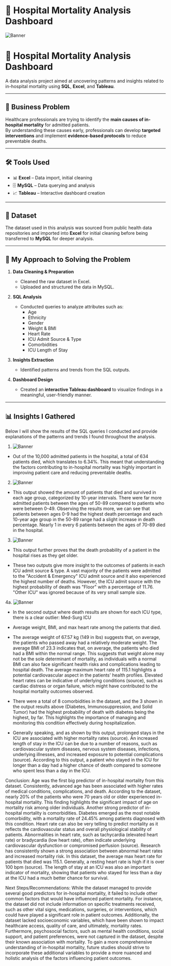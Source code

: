 # 🏥 Hospital Mortality Analysis Dashboard

![Banner](https://raw.githubusercontent.com/Prachibansal11/Hospital-Mortality-Prediction-Using-SQL/e7d1e0072ae3ea8a6814d481058771e2360f5129/Hospital%20Mortality%20Dashboard%20(Tableau).png)

# 🏥 Hospital Mortality Analysis Dashboard

A data analysis project aimed at uncovering patterns and insights related to in-hospital mortality using **SQL**, **Excel**, and **Tableau**.

---

## 📌 Business Problem

Healthcare professionals are trying to identify the **main causes of in-hospital mortality** for admitted patients.  
By understanding these causes early, professionals can develop **targeted interventions** and implement **evidence-based protocols** to reduce preventable deaths.

---

## 🛠️ Tools Used

- 📊 **Excel** – Data import, initial cleaning
- 🗄️ **MySQL** – Data querying and analysis
- 📈 **Tableau** – Interactive dashboard creation

---

## 📂 Dataset

The dataset used in this analysis was sourced from public health data repositories and imported into **Excel** for initial cleaning before being transferred to **MySQL** for deeper analysis.

---

## 🚀 My Approach to Solving the Problem

1. **Data Cleaning & Preparation**
   - Cleaned the raw dataset in Excel.
   - Uploaded and structured the data in MySQL.
  
2. **SQL Analysis**
   - Conducted queries to analyze attributes such as:
     - Age
     - Ethnicity
     - Gender
     - Weight & BMI
     - Heart Rate
     - ICU Admit Source & Type
     - Comorbidities
     - ICU Length of Stay

3. **Insights Extraction**
   - Identified patterns and trends from the SQL outputs.
  
4. **Dashboard Design**
   - Created an **interactive Tableau dashboard** to visualize findings in a meaningful, user-friendly manner.

---


## 📊 Insights I Gathered
 Below I will show the results of the SQL queries I conducted and provide explanations of the patterns and trends I found throughout the analysis.

1. ![Banner](https://raw.githubusercontent.com/Prachibansal11/Hospital-Mortality-Prediction-Using-SQL/a9c57d60cacc29e43caa9ca0063ea065cc589bc2/1h.png)
- Out of the 10,000 admitted patients in the hospital, a total of 634 patients died, which translates to 6.34%. This meant that understanding the factors contributing to in-hospital mortality was highly important in improving patient care and reducing preventable deaths.

2. ![Banner](https://raw.githubusercontent.com/Prachibansal11/Hospital-Mortality-Prediction-Using-SQL/b866eab26bbc1a753d834d6a53d5835c098fdfda/2h.png)
- This output showed the amount of patients that died and survived in each age group, categorized by 10-year intervals. There were far more admitted patients between the ages of 50-89 compared to patients who were between 0-49. Observing the results more, we can see that patients between ages 0-9 had the highest death percentage and each 10-year age group in the 50-89 range had a slight increase in death percentage. Nearly 1 in every 6 patients between the ages of 70-89 died in the hospital.

3. ![Banner](https://raw.githubusercontent.com/Prachibansal11/Hospital-Mortality-Prediction-Using-SQL/e3d30c44422dd693b8c02dbe4388533a5681d04c/3h.png)
- This output further proves that the death probability of a patient in the hospital rises as they get older.

- These two outputs give more insight to the outcomes of patients in each ICU admit source & type. A vast majority of the patients were admitted to the "Accident & Emergency" ICU admit source and it also experienced the highest number of deaths. However, the ICU admit source with the highest probability of death was "Floor" with a percentage of 11.76. "Other ICU" was ignored because of its very small sample size.

4a. ![Banner](https://raw.githubusercontent.com/Prachibansal11/Hospital-Mortality-Prediction-Using-SQL/57d2ab999dacd03c320c715a3de857585ad25c67/4h1.png)
- In the second output where death results are shown for each ICU type, there is a clear outlier: Med-Surg ICU

- Average weight, BMI, and max heart rate among the patients that died.

- The average weight of 67.57 kg (149 in lbs) suggests that, on average, the patients who passed away had a relatively moderate weight. The average BMI of 23.3 indicates that, on average, the patients who died had a BMI within the normal range. This suggests that weight alone may not be the sole determinant of mortality, as individuals with a normal BMI can also face significant health risks and complications leading to hospital death. The average maximum heart rate of 115.1 highlights a potential cardiovascular aspect in the patients' health profiles. Elevated heart rates can be indicative of underlying conditions (source), such as cardiac distress or organ failure, which might have contributed to the hospital mortality outcomes observed.

- There were a total of 8 comorbidities in the dataset, and the 3 shown in the output results above (Diabetes, Immunosuppression, and Solid Tumor) had the highest probability of death with diabetes being the highest, by far. This highlights the importance of managing and monitoring this condition effectively during hospitalization.

- Generally speaking, and as shown by this output, prolonged stays in the ICU are associated with higher mortality rates (source). An increased length of stay in the ICU can be due to a number of reasons, such as cardiovascular system diseases, nervous system diseases, infections, underlying illnesses, and increased exposure to potential complications (source). According to this output, a patient who stayed in the ICU for longer than a day had a higher chance of death compared to someone who spent less than a day in the ICU.

Conclusion: Age was the first big predictor of in-hospital mortality from this dataset. Consistently, advanced age has been associated with higher rates of medical conditions, complications, and death. According to the dataset, nearly 20% of the patients who were 70 years old or older experienced in-hospital mortality. This finding highlights the significant impact of age on mortality risk among older individuals. Another strong predictor of in-hospital mortality is comorbidities. Diabetes emerged as the most notable comorbidity, with a mortality rate of 24.45% among patients diagnosed with this condition. Heart rate can also be very telling to predict mortality as it reflects the cardiovascular status and overall physiological stability of patients. Abnormalities in heart rate, such as tachycardia (elevated heart rate) or bradycardia (low heart rate), often indicate underlying cardiovascular dysfunction or compromised perfusion (source). Research has consistently shown a strong association between abnormal heart rates and increased mortality risk. In this dataset, the average max heart rate for patients that died was 115.1. Generally, a resting heart rate is high if it is over 100 bpm (source). The length of stay at an ICU was also an important indicator of mortality, showing that patients who stayed for less than a day at the ICU had a much better chance for survival.

Next Steps/Recommendations: While the dataset managed to provide several good predictors for in-hospital mortality, it failed to include other common factors that would have influenced patient mortality. For instance, the dataset did not include information on specific treatments received, such as other vital signs, medications, surgeries, or interventions, which could have played a significant role in patient outcomes. Additionally, the dataset lacked socioeconomic variables, which have been shown to impact healthcare access, quality of care, and ultimately, mortality rates. Furthermore, psychosocial factors, such as mental health conditions, social support, and patient preferences, were not captured in the dataset, despite their known association with mortality. To gain a more comprehensive understanding of in-hospital mortality, future studies should strive to incorporate these additional variables to provide a more nuanced and holistic analysis of the factors influencing patient outcomes.


